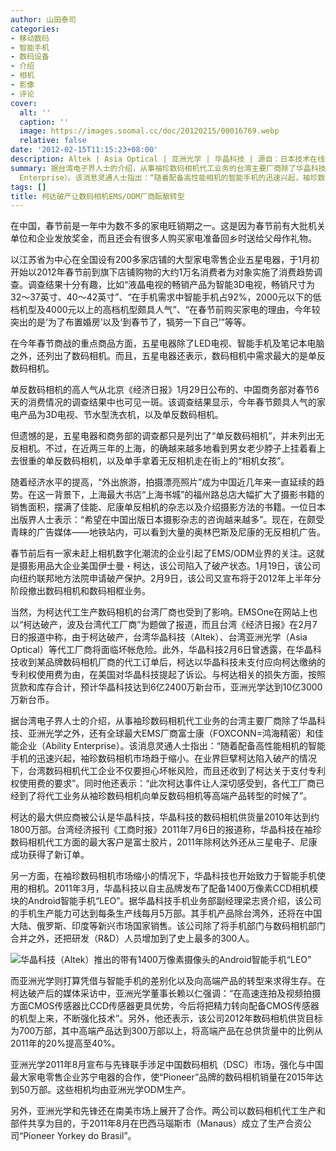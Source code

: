 ```yaml
---
author: 山田泰司
categories:
- 移动数码
- 智能手机
- 数码设备
- 介绍
- 相机
- 影像
- 评论
cover:
  alt: ''
  caption: ''
  image: https://images.soomal.cc/doc/20120215/00016769.webp
  relative: false
date: '2012-02-15T11:15:23+08:00'
description: Altek | Asia Optical | 亚洲光学 | 华晶科技 | 源自：日本技术在线网 & 新摄影网 | 版权：转载 |  平均/总评分：07.50/30
summary: 据台湾电子界人士的介绍，从事袖珍数码相机代工业务的台湾主要厂商除了华晶科技、亚洲光学之外，还有全球最大EMS厂商富士康（FOXCONN=鸿海精密）和佳能企业（Ability
  Enterprise）。该消息灵通人士指出：“随着配备高性能相机的智能手机的迅速兴起，袖珍数码相机市场趋于缩小。在业界巨擘柯达陷入破产的情况下……
tags: []
title: 柯达破产让数码相机EMS/ODM厂商酝酿转型
---
```


在中国，春节前是一年中为数不多的家电旺销期之一。这是因为春节前有大批机关单位和企业发放奖金，而且还会有很多人购买家电准备回乡时送给父母作礼物。

以江苏省为中心在全国设有200多家店铺的大型家电零售企业五星电器，于1月初开始以2012年春节前到旗下店铺购物的大约1万名消费者为对象实施了消费趋势调查。调查结果十分有趣，比如“液晶电视的畅销产品为智能3D电视，畅销尺寸为32～37英寸、40～42英寸”、“在手机需求中智能手机占92%，2000元以下的低档机型及4000元以上的高档机型颇具人气”、“在春节前购买家电的理由，今年较突出的是‘为了布置婚房’以及‘到春节了，犒劳一下自己’”等等。 

在今年春节商战的重点商品方面，五星电器除了LED电视、智能手机及笔记本电脑之外，还列出了数码相机。而且，五星电器还表示，数码相机中需求最大的是单反数码相机。 

单反数码相机的高人气从北京《经济日报》1月29日公布的、中国商务部对春节6天的消费情况的调查结果中也可见一斑。该调查结果显示，今年春节颇具人气的家电产品为3D电视、节水型洗衣机，以及单反数码相机。

但遗憾的是，五星电器和商务部的调查都只是列出了“单反数码相机”，并未列出无反相机。不过，在近两三年的上海，的确越来越多地看到男女老少脖子上挂着看上去很重的单反数码相机，以及单手拿着无反相机走在街上的“相机女孩”。

随着经济水平的提高，“外出旅游，拍摄漂亮照片”成为中国近几年来一直延续的趋势。在这一背景下，上海最大书店“上海书城”的福州路总店大幅扩大了摄影书籍的销售面积，摆满了佳能、尼康单反相机的杂志以及介绍摄影方法的书籍。一位日本出版界人士表示：“希望在中国出版日本摄影杂志的咨询越来越多”。现在，在颇受青睐的广告媒体――地铁站内，可以看到大量的奥林巴斯及尼康的无反相机广告。 

春节前后有一家未赶上相机数字化潮流的企业引起了EMS/ODM业界的关注。这就是摄影用品大企业美国伊士曼・柯达，该公司陷入了破产状态。1月19日，该公司向纽约联邦地方法院申请破产保护。2月9日，该公司又宣布将于2012年上半年分阶段撤出数码相机和数码相框业务。 

当然，为柯达代工生产数码相机的台湾厂商也受到了影响。EMSOne在网站上也以“柯达破产，波及台湾代工厂商”为题做了报道，而且台湾《经济日报》在2月7日的报道中称，由于柯达破产，台湾华晶科技（Altek）、台湾亚洲光学（Asia Optical）等代工厂商将面临坏帐危险。此外，华晶科技2月6日曾透露，在华晶科技收到某品牌数码相机厂商的代工订单后，柯达以华晶科技未支付应向柯达缴纳的专利权使用费为由，在美国对华晶科技提起了诉讼。与柯达相关的损失方面，按照货款和库存合计，预计华晶科技达到6亿2400万新台币，亚洲光学达到10亿3000万新台币。 

据台湾电子界人士的介绍，从事袖珍数码相机代工业务的台湾主要厂商除了华晶科技、亚洲光学之外，还有全球最大EMS厂商富士康（FOXCONN=鸿海精密）和佳能企业（Ability Enterprise）。该消息灵通人士指出：“随着配备高性能相机的智能手机的迅速兴起，袖珍数码相机市场趋于缩小。在业界巨擘柯达陷入破产的情况下，台湾数码相机代工企业不仅要担心坏帐风险，而且还收到了柯达关于支付专利权使用费的要求”。同时他还表示：“此次柯达事件让人深切感受到，各代工厂商已经到了将代工业务从袖珍数码相机向单反数码相机等高端产品转型的时候了”。 

柯达的最大供应商被公认是华晶科技，华晶科技的数码相机供货量2010年达到约1800万部。台湾经济报刊《工商时报》2011年7月6日的报道称，华晶科技在袖珍数码相机代工方面的最大客户是富士胶片，2011年除柯达外还从三星电子、尼康成功获得了新订单。

另一方面，在袖珍数码相机市场缩小的情况下，华晶科技也开始致力于智能手机使用的相机。2011年3月，华晶科技以自主品牌发布了配备1400万像素CCD相机模块的Android智能手机“LEO”。据华晶科技手机业务部副经理梁志贤介绍，该公司的手机生产能力可达到每条生产线每月5万部。其手机产品除台湾外，还将在中国大陆、俄罗斯、印度等新兴市场国家销售。该公司除了将手机部门与数码相机部门合并之外，还把研发（R&D）人员增加到了史上最多的300人。 

![华晶科技（Altek）推出的带有1400万像素摄像头的Android智能手机“LEO”](https://images.soomal.cc/doc/20120215/00016769.webp)





而亚洲光学则打算凭借与智能手机的差别化以及向高端产品的转型来求得生存。在柯达破产后的媒体采访中，亚洲光学董事长赖以仁强调：“在高速连拍及视频拍摄方面CMOS传感器比CCD传感器更具优势，今后将把精力转向配备CMOS传感器的机型上来，不断强化技术”。另外，他还表示，该公司2012年数码相机供货目标为700万部，其中高端产品达到300万部以上，将高端产品在总供货量中的比例从2011年的20%提高至40%。 

亚洲光学2011年8月宣布与先锋联手涉足中国数码相机（DSC）市场，强化与中国最大家电零售企业苏宁电器的合作，使“Pioneer”品牌的数码相机销量在2015年达到50万部。这些相机均由亚洲光学ODM生产。 

另外，亚洲光学和先锋还在南美市场上展开了合作。两公司以数码相机代工生产和部件共享为目的，于2011年8月在巴西马瑙斯市（Manaus）成立了生产合资公司“Pioneer Yorkey do Brasil”。